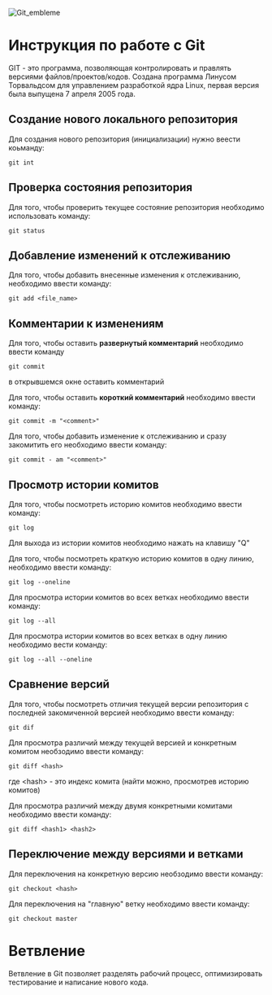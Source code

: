 ![Git_embleme](Git.jpg)

# **Инструкция по работе с Git**

GIT - это программа, позволяющая контролировать и правлять версиями файлов/проектов/кодов. Создана программа Линусом Торвальдсом для управлением разработкой ядра Linux, первая версия была выпущена 7 апреля 2005 года.

## Создание нового локального репозитория

Для создания нового репозитория (инициализации) нужно веести коьманду:

    git int

## Проверка состояния репозитория

Для того, чтобы проверить текущее состояние репозитория необходимо использовать команду:

    git status

## Добавление изменений к отслеживанию

Для того, чтобы добавить внесенные изменения к отслеживанию, необходимо ввести команду:

    git add <file_name>

## Комментарии к изменениям

Для того, чтобы оставить **развернутый комментарий** необходимо ввести команду

    git commit

в открывшемся окне оставить комментарий

Для того, чтобы оставить **короткий комментарий** необходимо ввести команду:

    git commit -m "<comment>"

Для того, чтобы добавить изменение к отслеживанию и сразу закомитить его необходимо ввести команду:

    git commit - am "<comment>"

## Просмотр истории комитов

Для того, чтобы посмотреть историю комитов необходимо ввести команду:

    git log

Для выхода из истории комитов необходимо нажать на клавишу "Q"

Для того, чтобы посмотреть краткую историю комитов в одну линию, необходимо ввести команду:

    git log --oneline

Для просмотра истории комитов во всех ветках необходимо ввести команду:

    git log --all

Для просмотра истории комитов во всех ветках в одну линию необходимо вести команду:

    git log --all --oneline

## Сравнение версий

Для того, чтобы посмотреть отличия текущей версии репозитория с последней закомиченной версией необходимо ввести команду:

    git dif

Для просмотра различий между текущей версией и конкретным комитом необзодимо ввести команду:

    git diff <hash>

где \<hash\> - это индекс комита (найти можно, просмотрев историю комитов)

Для просмотра различий между двумя конкретными комитами необходимо ввести команду:

    git diff <hash1> <hash2>

## Переключение между версиями и ветками

Для переключения на конкретную версию необзодимо ввести команду:

    git checkout <hash>

Для переключения на "главную" ветку необходимо ввести команду:

    git checkout master

# Ветвление

Ветвление в Git позволяет разделять рабочий процесс, оптимизировать тестирование и написание нового кода.